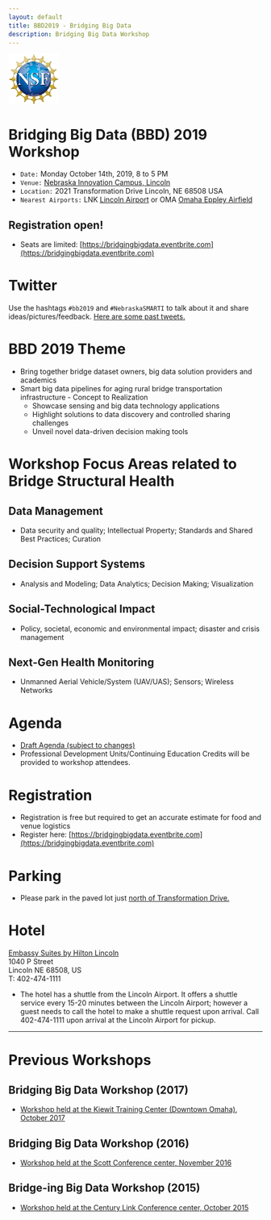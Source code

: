 ```yaml
---
layout: default
title: BBD2019 - Bridging Big Data
description: Bridging Big Data Workshop
---
```

![NSF](nsf1.gif)  

# Bridging Big Data (BBD) 2019 Workshop
* ```Date:``` Monday October 14th, 2019, 8 to 5 PM
* ```Venue:``` [Nebraska Innovation Campus, Lincoln](https://innovate.unl.edu/directions)
* ```Location:``` 2021 Transformation Drive Lincoln, NE 68508 USA
* ```Nearest Airports:``` LNK [Lincoln Airport](https://www.lincolnairport.com) or OMA [Omaha Eppley Airfield](http://www.flyoma.com)

## Registration open!
- Seats are limited: [https://bridgingbigdata.eventbrite.com](https://bridgingbigdata.eventbrite.com)

# Twitter
Use the hashtags ```#bb2019``` and ```#NebraskaSMARTI``` to talk about it and share ideas/pictures/feedback.
[Here are some past tweets.](https://twitter.com/search?q=%23bbdOmaha)


# BBD 2019 Theme
- Bring together bridge dataset owners, big data solution providers and academics
- Smart big data pipelines for aging rural bridge transportation infrastructure - Concept to Realization
  - Showcase sensing and big data technology applications
  - Highlight solutions to data discovery and controlled sharing challenges
  - Unveil novel data-driven decision making tools

# Workshop Focus Areas related to Bridge Structural Health
## Data Management
- Data security and quality; Intellectual Property; Standards and Shared Best Practices; Curation  

## Decision Support Systems
- Analysis and Modeling; Data Analytics; Decision Making; Visualization  

## Social-Technological Impact
- Policy, societal, economic and environmental impact; disaster and crisis management   

## Next-Gen Health Monitoring
- Unmanned Aerial Vehicle/System (UAV/UAS); Sensors; Wireless Networks  

# Agenda
- [Draft Agenda (subject to changes)](https://bridgingbigdata.github.io/pages/bbd2019agenda.html)
- Professional Development Units/Continuing Education Credits will be provided to workshop attendees.

# Registration
- Registration is free but required to get an accurate estimate for food and venue logistics
- Register here: [https://bridgingbigdata.eventbrite.com](https://bridgingbigdata.eventbrite.com)

# Parking
- Please park in the paved lot just [north of Transformation Drive.](https://innovate.unl.edu/images/NIC%20Map%202019J.jpg)

# Hotel

[Embassy Suites by Hilton Lincoln](https://goo.gl/maps/nk1YHKUF6ms2ThKRA)  
1040 P Street  
Lincoln NE 68508, US  
T: 402-474-1111  

- The hotel has a shuttle from the Lincoln Airport. It offers a shuttle service every 15-20 minutes between the Lincoln Airport; however a guest needs to call the hotel to make a shuttle request upon arrival. Call 402-474-1111 upon arrival at the Lincoln Airport for pickup.

---

# Previous Workshops

## Bridging Big Data Workshop (2017)

* [Workshop held at the Kiewit Training Center (Downtown Omaha), October 2017](https://bridgingbigdata.github.io/pages/bbd2017.html)

## Bridging Big Data Workshop (2016)

* [Workshop held at the Scott Conference center, November 2016](https://bridgingbigdata.github.io/pages/bbd2016.html)


## Bridge-ing Big Data Workshop (2015)

* [Workshop held at the Century Link Conference center, October 2015](http://engineering.unl.edu/bridging-big-data-workshop/)
